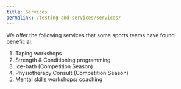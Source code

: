 ```yaml
---
title: Services
permalink: /testing-and-services/services/
---
```

We offer the following services that some sports teams have found beneficial:
1. Taping workshops
2. Strength & Conditioning programming
3. Ice-bath (Competition Season)
4. Physiotherapy Consult (Competition Season)
5. Mental skills workshops/ coaching
